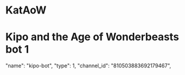 # KatAoW
# Kipo and the Age of Wonderbeasts bot 1
"name": "kipo-bot",
"type": 1,
"channel_id": "810503883692179467",
